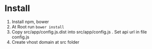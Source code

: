 # Install

1. Install npm, bower
2. At Root run `bower install`
3. Copy src/app/config.js.dist into src/app/config.js . Set api url in file config.js
4. Create vhost domain at src folder